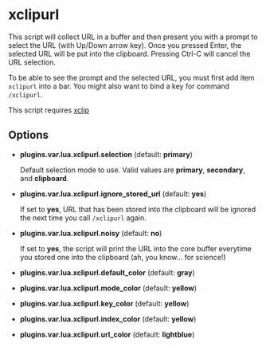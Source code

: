xclipurl
========

This script will collect URL in a buffer and then present you with a prompt
to select the URL (with Up/Down arrow key). Once you pressed Enter,
the selected URL will be put into the clipboard. Pressing Ctrl-C will cancel
the URL selection.

To be able to see the prompt and the selected URL, you must first add item
`xclipurl` into a bar. You might also want to bind a key for command `/xclipurl`.

This script requires [xclip](http://sourceforge.net/projects/xclip/)

Options
-------

- **plugins.var.lua.xclipurl.selection** (default: **primary**)

  Default selection mode to use. Valid values are **primary**, **secondary**, and
  **clipboard**.

- **plugins.var.lua.xclipurl.ignore_stored_url** (default: **yes**)

  If set to **yes**, URL that has been stored into the clipboard will be
  ignored the next time you call `/xclipurl` again.

- **plugins.var.lua.xclipurl.noisy** (default: **no**)

  If set to **yes**, the script will print the URL into the core buffer
  everytime you stored one into the clipboard (ah, you know... for science!)

- **plugins.var.lua.xclipurl.default_color** (default: **gray**)
- **plugins.var.lua.xclipurl.mode_color** (default: **yellow**)
- **plugins.var.lua.xclipurl.key_color** (default: **yellow**)
- **plugins.var.lua.xclipurl.index_color** (default: **yellow**)
- **plugins.var.lua.xclipurl.url_color** (default: **lightblue**)

